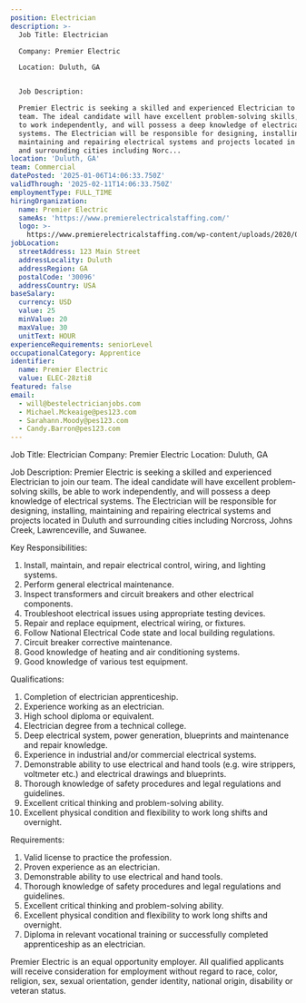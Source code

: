 ```yaml
---
position: Electrician
description: >-
  Job Title: Electrician

  Company: Premier Electric

  Location: Duluth, GA


  Job Description:

  Premier Electric is seeking a skilled and experienced Electrician to join our
  team. The ideal candidate will have excellent problem-solving skills, be able
  to work independently, and will possess a deep knowledge of electrical
  systems. The Electrician will be responsible for designing, installing,
  maintaining and repairing electrical systems and projects located in Duluth
  and surrounding cities including Norc...
location: 'Duluth, GA'
team: Commercial
datePosted: '2025-01-06T14:06:33.750Z'
validThrough: '2025-02-11T14:06:33.750Z'
employmentType: FULL_TIME
hiringOrganization:
  name: Premier Electric
  sameAs: 'https://www.premierelectricalstaffing.com/'
  logo: >-
    https://www.premierelectricalstaffing.com/wp-content/uploads/2020/05/Premier-Electrical-Staffing-logo.png
jobLocation:
  streetAddress: 123 Main Street
  addressLocality: Duluth
  addressRegion: GA
  postalCode: '30096'
  addressCountry: USA
baseSalary:
  currency: USD
  value: 25
  minValue: 20
  maxValue: 30
  unitText: HOUR
experienceRequirements: seniorLevel
occupationalCategory: Apprentice
identifier:
  name: Premier Electric
  value: ELEC-28zti8
featured: false
email:
  - will@bestelectricianjobs.com
  - Michael.Mckeaige@pes123.com
  - Sarahann.Moody@pes123.com
  - Candy.Barron@pes123.com
---
```




Job Title: Electrician
Company: Premier Electric
Location: Duluth, GA

Job Description:
Premier Electric is seeking a skilled and experienced Electrician to join our team. The ideal candidate will have excellent problem-solving skills, be able to work independently, and will possess a deep knowledge of electrical systems. The Electrician will be responsible for designing, installing, maintaining and repairing electrical systems and projects located in Duluth and surrounding cities including Norcross, Johns Creek, Lawrenceville, and Suwanee.

Key Responsibilities:

1. Install, maintain, and repair electrical control, wiring, and lighting systems.
2. Perform general electrical maintenance.
3. Inspect transformers and circuit breakers and other electrical components.
4. Troubleshoot electrical issues using appropriate testing devices.
5. Repair and replace equipment, electrical wiring, or fixtures.
6. Follow National Electrical Code state and local building regulations.
7. Circuit breaker corrective maintenance.
8. Good knowledge of heating and air conditioning systems.
9. Good knowledge of various test equipment.

Qualifications:

1. Completion of electrician apprenticeship.
2. Experience working as an electrician.
3. High school diploma or equivalent.
4. Electrician degree from a technical college.
5. Deep electrical system, power generation, blueprints and maintenance and repair knowledge.
6. Experience in industrial and/or commercial electrical systems.
7. Demonstrable ability to use electrical and hand tools (e.g. wire strippers, voltmeter etc.) and electrical drawings and blueprints.
8. Thorough knowledge of safety procedures and legal regulations and guidelines.
9. Excellent critical thinking and problem-solving ability.
10. Excellent physical condition and flexibility to work long shifts and overnight.

Requirements:

1. Valid license to practice the profession.
2. Proven experience as an electrician.
3. Demonstrable ability to use electrical and hand tools.
4. Thorough knowledge of safety procedures and legal regulations and guidelines.
5. Excellent critical thinking and problem-solving ability.
6. Excellent physical condition and flexibility to work long shifts and overnight.
7. Diploma in relevant vocational training or successfully completed apprenticeship as an electrician.

Premier Electric is an equal opportunity employer. All qualified applicants will receive consideration for employment without regard to race, color, religion, sex, sexual orientation, gender identity, national origin, disability or veteran status.
